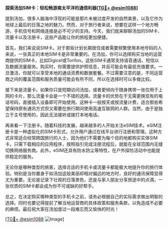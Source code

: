 **探索汤加SIM卡：轻松畅游南太平洋的通信利器[[TG💪+ @esim1088](https://t.me/s/esim1088)]**

提到汤加，很多人脑海中浮现的可能是那片未被过度开发的自然美景，以及它作为地球上最后的日落之地的魅力。然而，对于旅行者来说，想要在这样一个地方畅游，手机信号和网络连接是必不可少的支持。今天，我们就来聊聊汤加的SIM卡、流量卡以及注册卡，这些产品能让你的旅程更加便捷。

首先，我们来说说SIM卡。对于那些计划长期居住或者需要频繁使用本地号码的人来说，一张真正的本地SIM卡是非常重要的。在汤加，你可以选择购买当地的运营商提供的SIM卡，比如Digicel或Tonfon。这些SIM卡通常支持语音通话、短信以及数据流量服务。购买时，你需要提供护照信息，并且可能会有最低充值要求。一旦激活，你就可以享受本地的通话资费和数据套餐。不过需要注意的是，不同运营商之间的覆盖范围和服务质量可能会有所不同，所以在选择时可以多做比较。

接下来是流量卡。如果你只是短期访问汤加，或者更倾向于随身携带一张仅用于上网的卡片，那么流量卡会是一个不错的选择。流量卡的优势在于无需更换现有的电话号码，直接插入设备即可开始使用。这种卡一般按天或按流量计费，适合那些希望保持原有通讯方式但又需要在旅行期间使用高速互联网的人群。当然，由于是独立于主号使用的，因此无法接听或拨打本地电话。

再来看一下注册卡。随着科技的发展，越来越多的人开始关注eSIM技术。eSIM注册卡是一种虚拟化的SIM卡形式，允许用户通过在线平台进行注册和管理。这种方式非常适合经常跨国旅行的人士，因为他们不需要为每个目的地都购买实体SIM卡。只需下载相应的应用程序，按照指引完成注册流程后，就能在全球范围内无缝切换网络服务商。此外，eSIM还具有防水防尘等特性，在户外探险活动中也能提供稳定的服务。

无论你是哪种类型的旅客，选择合适的手机卡或流量卡都能极大地提升你的旅行体验。特别是当你置身于如汤加这般美丽却相对偏远的地方时，良好的通讯保障显得尤为重要。无论是记录下壮观的日落景色，还是与家人朋友分享旅途中的点滴，一张优质的SIM卡都会成为你不可或缺的好帮手。

总之，在决定购买哪种类型的手机卡之前，请务必根据自己的实际需求做出明智的选择。同时也要记得提前了解当地运营商的具体政策和服务条款，以免造成不必要的麻烦。最后祝大家在汤加度过一段难忘而又愉快的时光！

[[TG💪+ @esim1088](https://t.me/s/esim1088) ![Image](https://i.postimg.cc/4NQfJmqS/Snipaste-2025-05-13-00-14-12.png)]